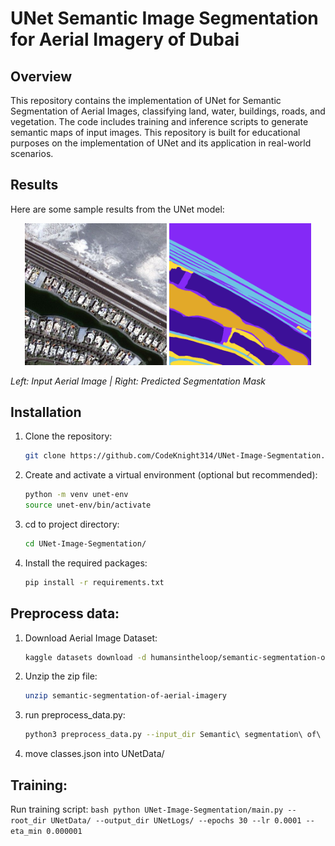 # UNet Semantic Image Segmentation for Aerial Imagery of Dubai

## Overview

This repository contains the implementation of UNet for Semantic Segmentation of Aerial Images, classifying land, water, buildings, roads, and vegetation. The code includes training and inference scripts to generate semantic maps of input images. This repository is built for educational purposes on the implementation of UNet and its application in real-world scenarios.

## Results

Here are some sample results from the UNet model:

<p align="center">
  <img src="samples/000000.png" alt="Input Image" width="45%" />
  <img src="samples/000000_mask.png" alt="Predicted Mask" width="45%" />
</p>

*Left: Input Aerial Image | Right: Predicted Segmentation Mask*

## Installation

1. Clone the repository:
    ```bash
    git clone https://github.com/CodeKnight314/UNet-Image-Segmentation.git
    ```

2. Create and activate a virtual environment (optional but recommended):
    ```bash
    python -m venv unet-env
    source unet-env/bin/activate
    ```

3. cd to project directory: 
    ```bash 
    cd UNet-Image-Segmentation/
    ```

4. Install the required packages:
    ```bash
    pip install -r requirements.txt
    ```

## Preprocess data: 

1. Download Aerial Image Dataset: 
    ```bash
    kaggle datasets download -d humansintheloop/semantic-segmentation-of-aerial-imagery
    ```

2. Unzip the zip file: 
    ```bash
    unzip semantic-segmentation-of-aerial-imagery
    ```

3. run preprocess_data.py: 
    ```bash
    python3 preprocess_data.py --input_dir Semantic\ segmentation\ of\ aerial\ imagery/ --patch --patch_size 256 --stride 128
    ```

4. move classes.json into UNetData/

## Training:
Run training script:
    ```bash
    python UNet-Image-Segmentation/main.py --root_dir UNetData/ --output_dir UNetLogs/ --epochs 30 --lr 0.0001 --eta_min 0.000001
    ```
